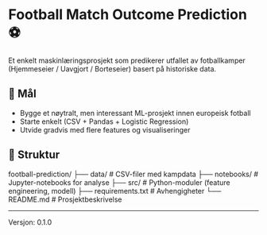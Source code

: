 # Football Match Outcome Prediction ⚽

Et enkelt maskinlæringsprosjekt som predikerer utfallet av fotballkamper (Hjemmeseier / Uavgjort / Borteseier) basert på historiske data.

## 🎯 Mål
- Bygge et nøytralt, men interessant ML-prosjekt innen europeisk fotball
- Starte enkelt (CSV + Pandas + Logistic Regression)
- Utvide gradvis med flere features og visualiseringer

## 📂 Struktur

football-prediction/ 
├── data/ # CSV-filer med kampdata 
├── notebooks/ # Jupyter-notebooks for analyse 
├── src/ # Python-moduler (feature engineering, modell) 
├── requirements.txt # Avhengigheter 
└── README.md # Prosjektbeskrivelse


---
Versjon: 0.1.0
